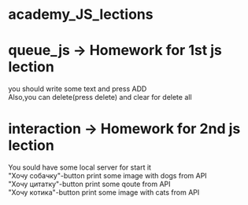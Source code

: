 # academy_JS_lections

# queue_js -> Homework for 1st js lection  
  you should write some text and press ADD  
  Also,you can delete(press delete) and clear for delete all
  
# interaction -> Homework for 2nd js lection  
  You sould have some local server for start it  
  "Хочу собачку"-button print some image with dogs from API  
  "Хочу цитатку"-button print some qoute from API  
  "Хочу котика"-button print some image with cats from API
